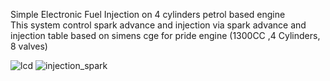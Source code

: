 Simple Electronic Fuel Injection on 4 cylinders petrol based engine<br>
This system control spark advance and injection via spark advance and injection table based on simens cge for pride engine (1300CC ,4 Cylinders, 8 valves)<br>

![lcd](https://github.com/user-attachments/assets/9f676f5c-f086-448b-b553-8cae6f7aef7d)
![injection_spark](https://github.com/user-attachments/assets/e6237bac-48d0-428d-aa7d-5a467dc721f3)
